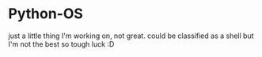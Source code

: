 # Python-OS
just a little thing I'm working on, not great. could be classified as a shell but I'm not the best so tough luck :D
